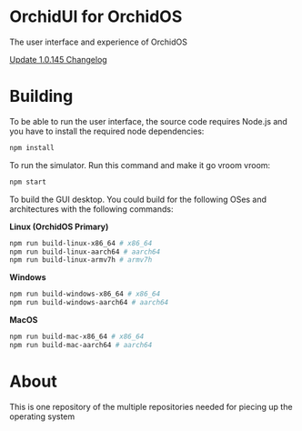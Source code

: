 # OrchidUI for OrchidOS

The user interface and experience of OrchidOS

[Update 1.0.145 Changelog](UPDATE.md)

# Building

To be able to run the user interface, the source code requires Node.js and you have to install the required node dependencies:
```sh
npm install
```

To run the simulator. Run this command and make it go vroom vroom:
```sh
npm start
```

To build the GUI desktop. You could build for the following OSes and architectures with the following commands:

**Linux (OrchidOS Primary)**
```sh
npm run build-linux-x86_64 # x86_64
npm run build-linux-aarch64 # aarch64
npm run build-linux-armv7h # armv7h
```

**Windows**
```sh
npm run build-windows-x86_64 # x86_64
npm run build-windows-aarch64 # aarch64
```

**MacOS**
```sh
npm run build-mac-x86_64 # x86_64
npm run build-mac-aarch64 # aarch64
```

# About
This is one repository of the multiple repositories needed for piecing up the operating system
